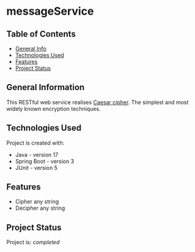 # messageService

[//]: # (> Outline a brief description of your project.)
[//]: # (> Live demo [_here_]&#40;https://www.example.com&#41;. <!-- If you have the project hosted somewhere, include the link here. -->)

## Table of Contents
* [General Info](#general-information)
* [Technologies Used](#technologies-used)
* [Features](#features)
* [Project Status](#project-status)


## General Information
This RESTful web service realises
[Caesar cipher](https://en.wikipedia.org/wiki/Caesar_cipher).
The simplest and most widely known encryption techniques.


## Technologies Used
Project is created with:

- Java - version 17
- Spring Boot - version 3
- JUnit - version 5


## Features
- Cipher any string
- Decipher any string


## Project Status
Project is: _completed_ 
